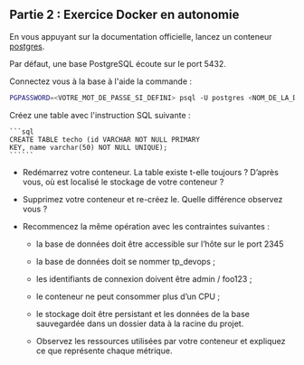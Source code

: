 ## Partie 2 : Exercice Docker en autonomie

En vous appuyant sur la documentation officielle, lancez un
conteneur [postgres](https://hub.docker.com/_/postgres).

Par défaut, une base PostgreSQL écoute sur le port 5432.

Connectez vous à la base à l'aide la commande :

```bash
PGPASSWORD=<VOTRE_MOT_DE_PASSE_SI_DEFINI> psql -U postgres <NOM_DE_LA_DB>
```

Créez une table avec l'instruction SQL
suivante :

    ```sql
    CREATE TABLE techo (id VARCHAR NOT NULL PRIMARY
    KEY, name varchar(50) NOT NULL UNIQUE);
    ``````

- Redémarrez votre conteneur. La table existe t-elle toujours ?
D’après vous, où est localisé le stockage de votre conteneur ?

- Supprimez votre conteneur et re-créez le. Quelle différence
observez vous ?

- Recommencez la même opération avec les contraintes suivantes :

   - la base de données doit être accessible sur l’hôte sur le port 2345
   - la base de données doit se nommer tp_devops ;
   - les identifiants de connexion doivent être admin / foo123 ;
   - le conteneur ne peut consommer plus d’un CPU ;

   - le stockage doit être persistant et les données de la base
   sauvegardée dans un dossier data à la racine du projet.

  - Observez les ressources utilisées par votre conteneur et expliquez
   ce que représente chaque métrique.